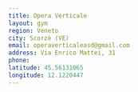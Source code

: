 ```yaml
---
title: Opera Verticale
layout: gym
region: Veneto
city: Scorzè (VE)
email: operaverticaleasd@gmail.com
address: Via Enrico Mattei, 31 
phone: 
latitude: 45.56131065
longitude: 12.1220447
---
```


